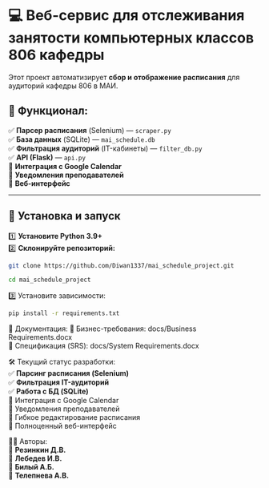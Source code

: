 # 💻 Веб-сервис для отслеживания занятости компьютерных классов 806 кафедры

Этот проект автоматизирует **сбор и отображение расписания** для аудиторий кафедры 806 в МАИ.

## 🚀 Функционал:
✅ **Парсер расписания** (Selenium) — `scraper.py`  
✅ **База данных** (SQLite) — `mai_schedule.db`  
✅ **Фильтрация аудиторий** (IT-кабинеты) — `filter_db.py`  
✅ **API (Flask)** — `api.py`  
🔳 **Интеграция с Google Calendar**  
🔳 **Уведомления преподавателей**  
🔳 **Веб-интерфейс**  

---

## 🔧 Установка и запуск
1️⃣ **Установите Python 3.9+**  
2️⃣ **Склонируйте репозиторий:**
```bash
git clone https://github.com/Diwan1337/mai_schedule_project.git
```
```bash
cd mai_schedule_project
```
3️⃣ Установите зависимости:
```bash
pip install -r requirements.txt
```

📄 Документация:
📂 Бизнес-требования: docs/Business Requirements.docx  
📂 Спецификация (SRS): docs/System Requirements.docx  

🛠 Текущий статус разработки:  
✅ **Парсинг расписания (Selenium)**  
✅ **Фильтрация IT-аудиторий**  
✅ **Работа с БД (SQLite)**  
🔲 Интеграция с Google Calendar  
🔲 Уведомления преподавателей  
🔲 Гибкое редактирование расписания  
🔲 Полноценный веб-интерфейс  

👨‍💻 Авторы:  
📌 **Резинкин Д.В.**  
📌 **Лебедев И.В.**  
📌 **Билый А.Б.**  
📌 **Телепнева А.В.**  
